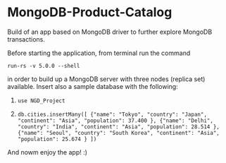 # MongoDB-Product-Catalog
Build of an app based on MongoDB driver to further explore MongoDB transactions.

Before starting the application, from terminal run the command 

`run-rs -v 5.0.0 --shell`

in order to build up a MongoDB server with three nodes (replica set) available. Insert also a sample database with the following:

1. `use NGD_Project`

2. `db.cities.insertMany([ {"name": "Tokyo", "country": "Japan", "continent": "Asia", "population": 37.400 }, {"name": "Delhi", "country": "India", "continent": "Asia", "population": 28.514 }, {"name": "Seoul", "country": "South Korea", "continent": "Asia", "population": 25.674 } ])`

And nowm enjoy the app! :)

